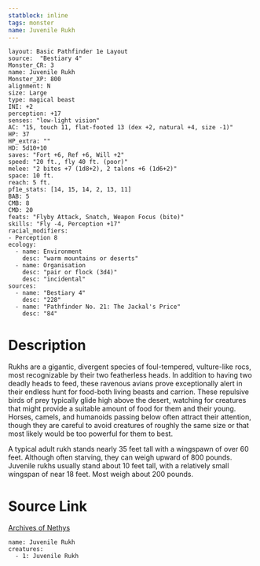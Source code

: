 ```yaml
---
statblock: inline
tags: monster
name: Juvenile Rukh
---
```

```statblock
layout: Basic Pathfinder 1e Layout
source:  "Bestiary 4"
Monster_CR: 3
name: Juvenile Rukh
Monster_XP: 800
alignment: N
size: Large
type: magical beast
INI: +2
perception: +17
senses: "low-light vision"
AC: "15, touch 11, flat-footed 13 (dex +2, natural +4, size -1)"
HP: 37
HP_extra: ""
HD: 5d10+10
saves: "Fort +6, Ref +6, Will +2"
speed: "20 ft., fly 40 ft. (poor)"
melee: "2 bites +7 (1d8+2), 2 talons +6 (1d6+2)"
space: 10 ft.
reach: 5 ft.
pf1e_stats: [14, 15, 14, 2, 13, 11]
BAB: 5
CMB: 8
CMD: 20
feats: "Flyby Attack, Snatch, Weapon Focus (bite)"
skills: "Fly -4, Perception +17"
racial_modifiers:
- Perception 8
ecology:
  - name: Environment
    desc: "warm mountains or deserts"
  - name: Organisation
    desc: "pair or flock (3d4)"
    desc: "incidental"
sources:
  - name: "Bestiary 4"
    desc: "228"
  - name: "Pathfinder No. 21: The Jackal's Price"
    desc: "84"
```
# Description
Rukhs are a gigantic, divergent species of foul-tempered, vulture-like rocs, most recognizable by their two featherless heads. In addition to having two deadly heads to feed, these ravenous avians prove exceptionally alert in their endless hunt for food-both living beasts and carrion. These repulsive birds of prey typically glide high above the desert, watching for creatures that might provide a suitable amount of food for them and their young. Horses, camels, and humanoids passing below often attract their attention, though they are careful to avoid creatures of roughly the same size or that most likely would be too powerful for them to best.

A typical adult rukh stands nearly 35 feet tall with a wingspawn of over 60 feet. Although often starving, they can weigh upward of 800 pounds. Juvenile rukhs usually stand about 10 feet tall, with a relatively small wingspan of near 18 feet. Most weigh about 200 pounds.
# Source Link
[Archives of Nethys](https://aonprd.com/MonsterDisplay.aspx?ItemName=Juvenile%20Rukh)
```encounter-table
name: Juvenile Rukh
creatures:
  - 1: Juvenile Rukh
```
